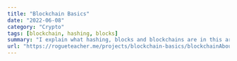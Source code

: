 ```yaml
---
title: "Blockchain Basics"
date: "2022-06-08"
category: "Crypto"
tags: [blockchain, hashing, blocks]
summary: "I explain what hashing, blocks and blockchains are in this article, with simple JavaScript simulations. Meant to be a quick 101 to understand some of the key concepts in blockchain technology."
url: "https://rogueteacher.me/projects/blockchain-basics/blockchainAboutMe.html"
---
```

